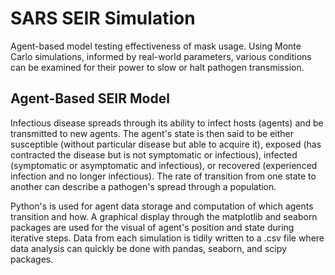 # SARS SEIR Simulation
Agent-based model testing effectiveness of mask usage. Using Monte Carlo simulations, informed by real-world parameters, various conditions can be examined for their power to slow or halt pathogen transmission.


## Agent-Based SEIR Model
Infectious disease spreads through its ability to infect hosts (agents) and be transmitted to new agents. The agent's state is then said to be either susceptible (without particular disease but able to acquire it), exposed (has contracted the disease but is not symptomatic or infectious), infected (symptomatic or asymptomatic and infectious), or recovered (experienced infection and no longer infectious). The rate of transition from one state to another can describe a pathogen's spread through a population. 

Python's is used for agent data storage and computation of which agents transition and how. A graphical display through the matplotlib and seaborn packages are used for the visual of agent's position and state during iterative steps. Data from each simulation is tidily written to a .csv file where data analysis can quickly be done with pandas, seaborn, and scipy packages.
